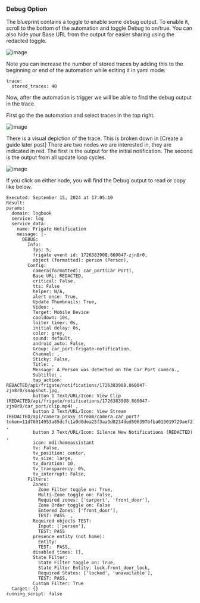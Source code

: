 ### Debug Option

The blueprint contains a toggle to enable some debug output. To enable it, scroll to the bottom of the automation and toggle Debug to on/true. You can also hide your Base URL from the output for easier sharing using the redacted toggle.

![image](https://github.com/user-attachments/assets/0201a2df-5c75-422f-b237-4632521832bb)


Note you can increase the number of stored traces by adding this to the beginning or end of the automation while editing it in yaml mode:

```
trace:
  stored_traces: 40
```


Now, after the automation is trigger we will be able to find the debug output in the trace. 

First go the the automation and select traces in the top right. 

![image](https://github.com/SgtBatten/HA_blueprints/assets/24822223/6d1eee11-a6e0-4685-84e9-da1c519d6628)

There is a visual depiction of the trace. This is broken down in [Create a guide later post]
There are two nodes we are interested in, they are indicated in red. The first is the output for the initial notification. The second is the output from all update loop cycles.

![image](https://github.com/user-attachments/assets/0c4ebd4a-9032-4510-9d9f-28d634e0a938)


If you click on either node, you will find the Debug output to read or copy like below.

```
Executed: September 15, 2024 at 17:05:10
Result:
params:
  domain: logbook
  service: log
  service_data:
    name: Frigate Notification
    message: |-
      DEBUG: 
        Info:
          fps: 5, 
          frigate event id: 1726383908.860047-zjn8r0, 
          object (formatted): person (Person),
        Config: 
          camera(formatted): car_port(Car Port), 
          Base URL: REDACTED, 
          critical: False, 
          tts: False 
          helper: N/A,
          alert once: True, 
          Update Thumbnails: True, 
          Video: , 
          Target: Mobile Device
          cooldown: 10s, 
          loiter timer: 0s, 
          initial delay: 0s, 
          color: grey, 
          sound: default, 
          android_auto: False, 
          Group: car_port-frigate-notification, 
          Channel: , 
          Sticky: False, 
          Title: , 
          Message: A Person was detected on the Car Port camera.,
          Subtitle: , 
          tap_action: REDACTED/api/frigate/notifications/1726383908.860047-zjn8r0/snapshot.jpg, 
          button 1 Text/URL/Icon: View Clip (REDACTED/api/frigate/notifications/1726383908.860047-zjn8r0/car_port/clip.mp4) , 
          button 2 Text/URL/Icon: View Stream (REDACTED/api/camera_proxy_stream/camera.car_port?token=11d76014953a85dcfc1a9d0dea25f3aa3d8234ded506397bfba013019729aef2) , 
          button 3 Text/URL/Icon: Silence New Notifications (REDACTED) , 
          icon: mdi:homeassistant
          tv: False, 
          tv_position: center, 
          tv_size: large, 
          tv_duration: 10, 
          tv_transparency: 0%, 
          tv_interrupt: False, 
        Filters: 
          Zones: 
            Zone Filter toggle on: True, 
            Multi-Zone toggle on: False, 
            Required zones: ['carport', 'front_door'], 
            Zone Order toggle on: False
            Entered Zones: ['front_door'],
            TEST: PASS  , 
          Required objects TEST: 
            Input: ['person'], 
            TEST: PASS
          presence entity (not home):
            Entity: 
            TEST:  PASS, 
          disabled times: [], 
          State Filter: 
            State Filter toggle on: True, 
            State Filter Entity: lock.front_door_lock, 
            Required States: ['locked', 'unavailable'], 
            TEST: PASS,
          Custom Filter: True
  target: {}
running_script: false
```

